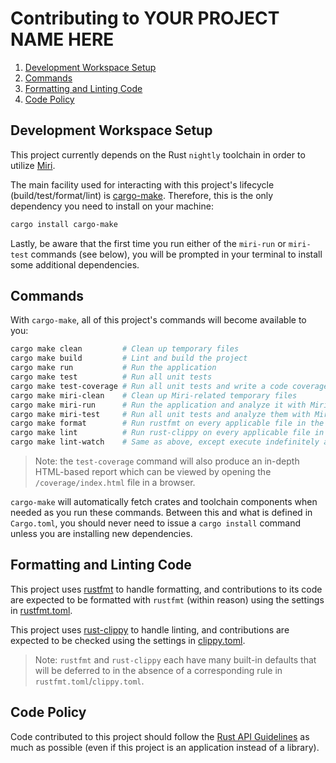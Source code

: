 # Contributing to YOUR PROJECT NAME HERE

1. [Development Workspace Setup](#development-workspace-setup)
2. [Commands](#commands)
3. [Formatting and Linting Code](#formatting-and-linting-code)
4. [Code Policy](#code-policy)

## Development Workspace Setup

This project currently depends on the Rust `nightly` toolchain in order to utilize
[Miri](https://github.com/rust-lang/miri).

The main facility used for interacting with this project's lifecycle (build/test/format/lint) is
[cargo-make](https://sagiegurari.github.io/cargo-make). Therefore, this is the only dependency you
need to install on your machine:

```bash
cargo install cargo-make
```

Lastly, be aware that the first time you run either of the `miri-run` or `miri-test` commands (see
below), you will be prompted in your terminal to install some additional dependencies.

## Commands

With `cargo-make`, all of this project's commands will become available to you:

```bash
cargo make clean         # Clean up temporary files
cargo make build         # Lint and build the project
cargo make run           # Run the application
cargo make test          # Run all unit tests
cargo make test-coverage # Run all unit tests and write a code coverage report to STDOUT
cargo make miri-clean    # Clean up Miri-related temporary files
cargo make miri-run      # Run the application and analyze it with Miri
cargo make miri-test     # Run all unit tests and analyze them with Miri
cargo make format        # Run rustfmt on every applicable file in the project
cargo make lint          # Run rust-clippy on every applicable file in the project
cargo make lint-watch    # Same as above, except execute indefinitely as a watcher (re-lint whenever files change)
```

>Note: the `test-coverage` command will also produce an in-depth HTML-based report which can be
>viewed by opening the `/coverage/index.html` file in a browser.

`cargo-make` will automatically fetch crates and toolchain components when needed as you run these
commands. Between this and what is defined in `Cargo.toml`, you should never need to issue a
`cargo install` command unless you are installing new dependencies.

## Formatting and Linting Code

This project uses [rustfmt](https://github.com/rust-lang/rustfmt) to handle formatting, and
contributions to its code are expected to be formatted with `rustfmt` (within reason) using the
settings in [rustfmt.toml](rustfmt.toml).

This project uses [rust-clippy](https://github.com/rust-lang/rust-clippy) to handle linting, and
contributions are expected to be checked using the settings in [clippy.toml](clippy.toml).

>Note: `rustfmt` and `rust-clippy` each have many built-in defaults that will be deferred to in the
>absence of a corresponding rule in `rustfmt.toml`/`clippy.toml`.

## Code Policy

Code contributed to this project should follow the
[Rust API Guidelines](https://rust-lang.github.io/api-guidelines/checklist.html) as much as
possible (even if this project is an application instead of a library).
